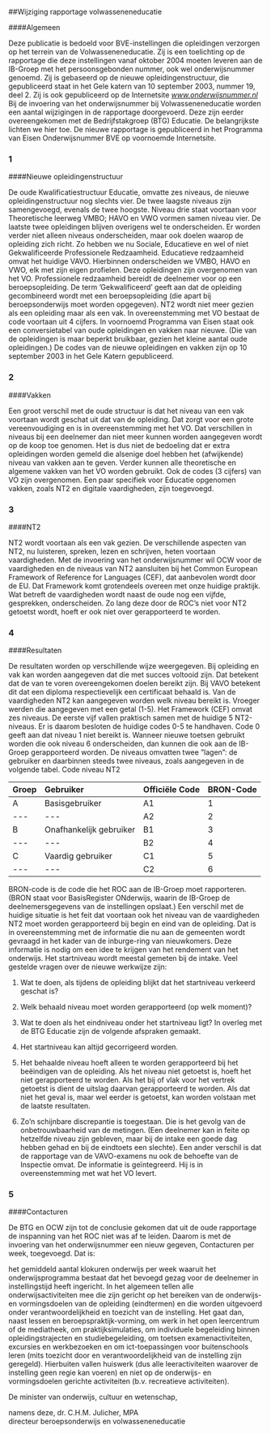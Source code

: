 <meta http-equiv='Content-Type' content='text/html; charset=utf-8' />

##Wijziging rapportage volwasseneneducatie

####Algemeen

Deze publicatie is bedoeld voor BVE-instellingen die opleidingen verzorgen op het terrein van de Volwasseneneducatie. Zij is een toelichting op de rapportage die deze instellingen vanaf oktober 2004 moeten leveren aan de IB-Groep met het persoonsgebonden nummer, ook wel onderwijsnummer genoemd. Zij is gebaseerd op de nieuwe opleidingenstructuur, die gepubliceerd staat in het Gele katern van 10 september 2003, nummer 19, deel 2. Zij is ook gepubliceerd op de Internetsite *www.onderwijsnummer.nl* Bij de invoering van het onderwijsnummer bij Volwasseneneducatie worden een aantal wijzigingen in de rapportage doorgevoerd. Deze zijn eerder overeengekomen met de Bedrijfstakgroep (BTG) Educatie. De belangrijkste lichten we hier toe. De nieuwe rapportage is gepubliceerd in het Programma van Eisen Onderwijsnummer BVE op voornoemde Internetsite.    
### 1  

####Nieuwe opleidingenstructuur

De oude Kwalificatiestructuur Educatie, omvatte zes niveaus, de nieuwe opleidingenstructuur nog slechts vier. De twee laagste niveaus zijn samengevoegd, evenals de twee hoogste. Niveau drie staat voortaan voor Theoretische leerweg VMBO; HAVO en VWO vormen samen niveau vier. De laatste twee opleidingen blijven overigens wel te onderscheiden. Er worden verder niet alleen niveaus onderscheiden, maar ook doelen waarop de opleiding zich richt. Zo hebben we nu Sociale, Educatieve en wel of niet Gekwalificeerde Professionele Redzaamheid. Educatieve redzaamheid omvat het huidige VAVO. Hierbinnen onderscheiden we VMBO, HAVO en VWO, elk met zijn eigen profielen. Deze opleidingen zijn overgenomen van het VO. Professionele redzaamheid bereidt de deelnemer voor op een beroepsopleiding. De term ’Gekwalificeerd’ geeft aan dat de opleiding gecombineerd wordt met een beroepsopleiding (die apart bij beroepsonderwijs moet worden opgegeven). NT2 wordt niet meer gezien als een opleiding maar als een vak. In overeenstemming met VO bestaat de code voortaan uit 4 cijfers. In voornoemd Programma van Eisen staat ook een conversietabel van oude opleidingen en vakken naar nieuwe. (Die van de opleidingen is maar beperkt bruikbaar, gezien het kleine aantal oude opleidingen.) De codes van de nieuwe opleidingen en vakken zijn op 10 september 2003 in het Gele Katern gepubliceerd.    
### 2  

####Vakken

Een groot verschil met de oude structuur is dat het niveau van een vak voortaan wordt geschat uit dat van de opleiding. Dat zorgt voor een grote vereenvoudiging en is in overeenstemming met het VO. Dat verschillen in niveaus bij een deelnemer dan niet meer kunnen worden aangegeven wordt op de koop toe genomen. Het is dus niet de bedoeling dat er extra opleidingen worden gemeld die alsenige doel hebben het (afwijkende) niveau van vakken aan te geven. Verder kunnen alle theoretische en algemene vakken van het VO worden gebruikt. Ook de codes (3 cijfers) van VO zijn overgenomen. Een paar specifiek voor Educatie opgenomen vakken, zoals NT2 en digitale vaardigheden, zijn toegevoegd.    
### 3  

####NT2

NT2 wordt voortaan als een vak gezien. De verschillende aspecten van NT2, nu luisteren, spreken, lezen en schrijven, heten voortaan vaardigheden. Met de invoering van het onderwijsnummer wil OCW voor de vaardigheden en de niveaus van NT2 aansluiten bij het Common European Framework of Reference for Languages (CEF), dat aanbevolen wordt door de EU. Dat Framework komt grotendeels overeen met onze huidige praktijk. Wat betreft de vaardigheden wordt naast de oude nog een vijfde, gesprekken, onderscheiden. Zo lang deze door de ROC’s niet voor NT2 getoetst wordt, hoeft er ook niet over gerapporteerd te worden.    
### 4  

####Resultaten

De resultaten worden op verschillende wijze weergegeven. Bij opleiding en vak kan worden aangegeven dat die met succes voltooid zijn. Dat betekent dat de van te voren overeengekomen doelen bereikt zijn. Bij VAVO betekent dit dat een diploma respectievelijk een certificaat behaald is. Van de vaardigheden NT2 kan aangegeven worden welk niveau bereikt is. Vroeger werden die aangegeven met een getal (1-5). Het Framework (CEF) omvat zes niveaus. De eerste vijf vallen praktisch samen met de huidige 5 NT2-niveaus. Er is daarom besloten de huidige codes 0-5 te handhaven. Code 0 geeft aan dat niveau 1 niet bereikt is. Wanneer nieuwe toetsen gebruikt worden die ook niveau 6 onderscheiden, dan kunnen die ook aan de IB-Groep gerapporteerd worden. De niveaus omvatten twee ”lagen”: de gebruiker en daarbinnen steeds twee niveaus, zoals aangegeven in de volgende tabel.  Code niveau NT2 

| Groep  | Gebruiker  | Officiële Code  | BRON-Code  |
|:---|:---|:---|:---|
| A  | Basisgebruiker  | A1  | 1  |
| --- | --- | A2  | 2  |
| B  | Onafhankelijk gebruiker  | B1  | 3  |
| --- | --- | B2  | 4  |
| C  | Vaardig gebruiker  | C1  | 5  |
| --- | --- | C2  | 6  |

BRON-code is de code die het ROC aan de IB-Groep moet rapporteren. (BRON staat voor BasisRegister ONderwijs, waarin de IB-Groep de deelnemersgegevens van de instellingen opslaat.) Een verschil met de huidige situatie is het feit dat voortaan ook het niveau van de vaardigheden NT2 moet worden gerapporteerd bij begin en eind van de opleiding. Dat is in overeenstemming met de informatie die nu aan de gemeenten wordt gevraagd in het kader van de inburge-ring van nieuwkomers. Deze informatie is nodig om een idee te krijgen van het rendement van het onderwijs. Het startniveau wordt meestal gemeten bij de intake. Veel gestelde vragen over de nieuwe werkwijze zijn: 

1. Wat te doen, als tijdens de opleiding blijkt dat het startniveau verkeerd geschat is?  

2. Welk behaald niveau moet worden gerapporteerd (op welk moment)?  

3. Wat te doen als het eindniveau onder het startniveau ligt?   In overleg met de BTG Educatie zijn de volgende afspraken gemaakt. 

1. Het startniveau kan altijd gecorrigeerd worden.  

2. Het behaalde niveau hoeft alleen te worden gerapporteerd bij het beëindigen van de opleiding. Als het niveau niet getoetst is, hoeft het niet gerapporteerd te worden. Als het bij of vlak voor het vertrek getoetst is dient de uitslag daarvan gerapporteerd te worden. Als dat niet het geval is, maar wel eerder is getoetst, kan worden volstaan met de laatste resultaten.  

3. Zo’n schijnbare discrepantie is toegestaan. Die is het gevolg van de onbetrouwbaarheid van de metingen. (Een deelnemer kan in feite op hetzelfde niveau zijn gebleven, maar bij de intake een goede dag hebben gehad en bij de eindtoets een slechte).   Een ander verschil is dat de rapportage van de VAVO-examens nu ook de behoefte van de Inspectie omvat. De informatie is geïntegreerd. Hij is in overeenstemming met wat het VO levert.    
### 5  

####Contacturen

De BTG en OCW zijn tot de conclusie gekomen dat uit de oude rapportage de inspanning van het ROC niet was af te leiden. Daarom is met de invoering van het onderwijsnummer een nieuw gegeven, Contacturen per week, toegevoegd. Dat is: 

het gemiddeld aantal klokuren onderwijs per week waaruit het onderwijsprogramma bestaat dat het bevoegd gezag voor de deelnemer in instellingstijd heeft ingericht.   In het algemeen tellen alle onderwijsactiviteiten mee die zijn gericht op het bereiken van de onderwijs- en vormingsdoelen van de opleiding (eindtermen) en die worden uitgevoerd onder verantwoordelijkheid en toezicht van de instelling. Het gaat dan, naast lessen en beroepspraktijk-vorming, om werk in het open leercentrum of de mediatheek, om praktijksimulaties, om individuele begeleiding binnen opleidingstrajecten en studiebegeleiding, om toetsen examenactiviteiten, excursies en werkbezoeken en om ict-toepassingen voor buitenschools leren (mits toezicht door en verantwoordelijkheid van de instelling zijn geregeld). Hierbuiten vallen huiswerk (dus alle leeractiviteiten waarover de instelling geen regie kan voeren) en niet op de onderwijs- en vormingsdoelen gerichte activiteiten (b.v. recreatieve activiteiten).      

De 
minister van onderwijs, cultuur en wetenschap, 

namens deze, 
dr. C.H.M. Julicher, MPA  
directeur beroepsonderwijs en volwasseneneducatie     
